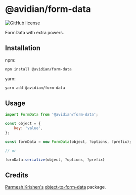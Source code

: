 # @avidian/form-data

![GitHub license](https://img.shields.io/badge/license-MIT-blue.svg)

FormData with extra powers.

## Installation

npm:

```bash
npm install @avidian/form-data
```

yarn:

```bash
yarn add @avidian/form-data
```

## Usage

```javascript
import FormData from '@avidian/form-data';

const object = {
    key: 'value',
};

const formData = new FormData(object, ?options, ?prefix);

// or

formData.serialize(object, ?options, ?prefix)
```

## Credits

[Parmesh Krishen's](https://github.com/therealparmesh) [object-to-form-data](https://github.com/therealparmesh/object-to-formdata) package.
